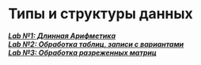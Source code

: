 # Типы и структуры данных

[___Lab №1: Длинная Арифметика___](https://github.com/nisuev/TaDS/tree/main/lab_01)<br>
[___Lab №2: Обработка таблиц, записи с вариантами___](https://github.com/nisuev/TaDS/tree/main/lab_02)<br>
[___Lab №3: Обработка разреженных матриц___](https://github.com/nisuev/TaDS/tree/main/lab_03)<br>
